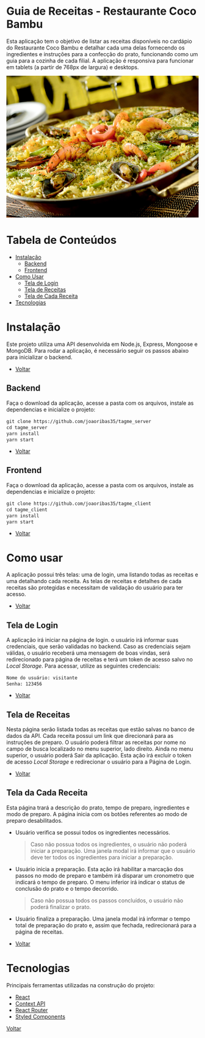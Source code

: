 # Guia de Receitas - Restaurante Coco Bambu

Esta aplicação tem o objetivo de listar as receitas disponíveis no cardápio do Restaurante Coco Bambu e detalhar cada uma delas fornecendo os ingredientes e instruções para a confecção do prato, funcionando como um guia para a cozinha de cada filial. A aplicação é responsiva para funcionar em tablets (a partir de 768px de largura) e desktops.

![Login](https://github.com/joaoribas35/tagme_client/blob/master/src/assets/img/prato-arroz-grande.jpg)

# Tabela de Conteúdos

- [Instalação](#instalação)
  - [Backend](#backend)
  - [Frontend](#frontend)
- [Como Usar](#como-usar)
  - [Tela de Login](#tela-de-login)
  - [Tela de Receitas](#tela-de-receitas)
  - [Tela de Cada Receita](#tela-de-cada-receita)
- [Tecnologias](#tecnologias)

# Instalação

Este projeto utiliza uma API desenvolvida em Node.js, Express, Mongoose e MongoDB. Para rodar a aplicação, é necessário seguir os passos abaixo para inicializar o backend.

- [Voltar](#tabela-de-conteúdos)

## Backend

Faça o download da aplicação, acesse a pasta com os arquivos, instale as dependencias e inicialize o projeto:

```
git clone https://github.com/joaoribas35/tagme_server
cd tagme_server
yarn install
yarn start
```

- [Voltar](#tabela-de-conteúdos)

## Frontend

Faça o download da aplicação, acesse a pasta com os arquivos, instale as dependencias e inicialize o projeto:

```
git clone https://github.com/joaoribas35/tagme_client
cd tagme_client
yarn install
yarn start
```

- [Voltar](#tabela-de-conteúdos)

# Como usar

A aplicação possui três telas: uma de login, uma listando todas as receitas e uma detalhando cada receita. As telas de receitas e detalhes de cada receitas são protegidas e necessitam de validação do usuário para ter acesso.

- [Voltar](#tabela-de-conteúdos)

## Tela de Login

A aplicação irá iniciar na página de login. o usuário irá informar suas credenciais, que serão validadas no backend. Caso as credenciais sejam válidas, o usuário receberá uma mensagem de boas vindas, será redirecionado para página de receitas e terá um token de acesso salvo no _Local Storage_. Para acessar, utilize as seguintes credenciais:

```
Nome do usuário: visitante
Senha: 123456
```

- [Voltar](#tabela-de-conteúdos)

## Tela de Receitas

Nesta página serão listada todas as receitas que estão salvas no banco de dados da API. Cada receita possui um link que direcionará para as instruções de preparo. O usuário poderá filtrar as receitas por nome no campo de busca localizado no menu superior, lado direito. Ainda no menu superior, o usuário poderá Sair da aplicação. Esta ação irá excluir o token de acesso _Local Storage_ e redirecionar o usuário para a Página de Login.

- [Voltar](#tabela-de-conteúdos)

## Tela da Cada Receita

Esta página trará a descrição do prato, tempo de preparo, ingredientes e modo de preparo. A página inicia com os botões referentes ao modo de preparo desabilitados.

- Usuário verifica se possui todos os ingredientes necessários.

  > Caso não possua todos os ingredientes, o usuário não poderá iniciar a preparação. Uma janela modal irá informar que o usuário deve ter todos os ingredientes para iniciar a preparação.

- Usuário inicia a preparação. Esta ação irá habilitar a marcação dos passos no modo de preparo e também irá disparar um cronometro que indicará o tempo de preparo. O menu inferior irá indicar o status de conclusão do prato e o tempo decorrido.
  > Caso não possua todos os passos concluídos, o usuário não poderá finalizar o prato.
- Usuário finaliza a preparação. Uma janela modal irá informar o tempo total de preparação do prato e, assim que fechada, redirecionará para a página de receitas.
- [Voltar](#tabela-de-conteúdos)

# Tecnologias

Principais ferramentas utilizadas na construção do projeto:

- [React](https://pt-br.reactjs.org/)
- [Context API](https://pt-br.reactjs.org/docs/context.html)
- [React Router](https://reactrouter.com/)
- [Styled Components](https://styled-components.com/)

[Voltar](#tabela-de-conteúdos)

